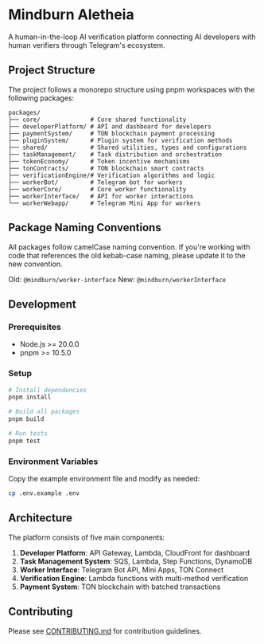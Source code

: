 # Mindburn Aletheia

A human-in-the-loop AI verification platform connecting AI developers with human verifiers through Telegram's ecosystem.

## Project Structure

The project follows a monorepo structure using pnpm workspaces with the following packages:

```
packages/
├── core/              # Core shared functionality
├── developerPlatform/ # API and dashboard for developers
├── paymentSystem/     # TON blockchain payment processing
├── pluginSystem/      # Plugin system for verification methods
├── shared/            # Shared utilities, types and configurations
├── taskManagement/    # Task distribution and orchestration
├── tokenEconomy/      # Token incentive mechanisms
├── tonContracts/      # TON blockchain smart contracts
├── verificationEngine/# Verification algorithms and logic
├── workerBot/         # Telegram bot for workers
├── workerCore/        # Core worker functionality
├── workerInterface/   # API for worker interactions
└── workerWebapp/      # Telegram Mini App for workers
```

## Package Naming Conventions

All packages follow camelCase naming convention. If you're working with code that references the old kebab-case naming, please update it to the new convention.

Old: `@mindburn/worker-interface`
New: `@mindburn/workerInterface`

## Development

### Prerequisites

- Node.js >= 20.0.0
- pnpm >= 10.5.0

### Setup

```bash
# Install dependencies
pnpm install

# Build all packages
pnpm build

# Run tests
pnpm test
```

### Environment Variables

Copy the example environment file and modify as needed:

```bash
cp .env.example .env
```

## Architecture

The platform consists of five main components:

1. **Developer Platform**: API Gateway, Lambda, CloudFront for dashboard
2. **Task Management System**: SQS, Lambda, Step Functions, DynamoDB
3. **Worker Interface**: Telegram Bot API, Mini Apps, TON Connect
4. **Verification Engine**: Lambda functions with multi-method verification
5. **Payment System**: TON blockchain with batched transactions

## Contributing

Please see [CONTRIBUTING.md](./CONTRIBUTING.md) for contribution guidelines.

